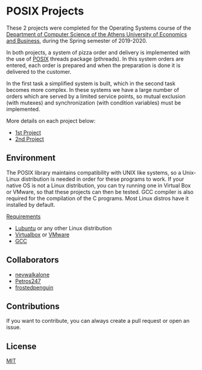 # POSIX Projects

These 2 projects were completed for the Operating Systems course of the [Department of Computer Science of the Athens University of Economics and Business](https://www.dept.aueb.gr/el/cs), during the Spring semester of 2019-2020.

In both projects, a system of pizza order and delivery is implemented with the use of
[POSIX](https://www.cs.cmu.edu/afs/cs/academic/class/15492-f07/www/pthreads.html) threads package (pthreads). In this system orders are entered, each order is prepared
and when the preparation is done it is delivered to the customer.

In the first task
a simplified system is built, which in the second task becomes more complex. In these systems we
have a large number of orders which are served by a limited service points, so
mutual exclusion (with mutexes) and synchronization (with condition
variables) must be implemented.

More details on each project below:

- [1st Project](1st-Assignment)
- [2nd Project](2nd-Assignment)

## Environment

The POSIX library maintains compatibility with UNIX like systems, so a Unix-Linux distribution is needed in order for these programs to work. If your native OS is not a Linux distribution, you can try running one in Virtual Box or VMware, so that these projects can then be tested. GCC compiler is also required for the compilation of the C programs. Most Linux distros have it installed by default.

<ins>Requirements</ins>

- [Lubuntu](https://lubuntu.net/) or any other Linux distribution
- [Virtualbox](https://www.virtualbox.org/) or [VMware](https://www.vmware.com/)
- [GCC](https://linuxize.com/post/how-to-install-gcc-compiler-on-ubuntu-18-04)

## Collaborators
- [nevwalkalone](https://github.com/nevwalkalone)
- [Petros247](https://github.com/Petros247)
- [frostedpenguin](https://github.com/frostedpenguin)

## Contributions

If you want to contribute, you can always create a pull request or open an issue.

## License

[MIT](LICENSE)
